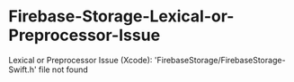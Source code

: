 # Firebase-Storage-Lexical-or-Preprocessor-Issue
Lexical or Preprocessor Issue (Xcode): 'FirebaseStorage/FirebaseStorage-Swift.h' file not found
